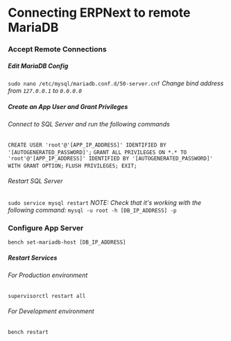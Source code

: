 # Connecting ERPNext to remote MariaDB

### Accept Remote Connections
##### Edit MariaDB Config
`sudo nano /etc/mysql/mariadb.conf.d/50-server.cnf`
_Change bind address from `127.0.0.1` to `0.0.0.0`_

##### Create an App User and Grant Privileges
###### Connect to SQL Server and run the following commands
`CREATE USER 'root'@'[APP_IP_ADDRESS]' IDENTIFIED BY '[AUTOGENERATED_PASSWORD]';`
`GRANT ALL PRIVILEGES ON *.* TO 'root'@'[APP_IP_ADDRESS]' IDENTIFIED BY '[AUTOGENERATED_PASSWORD]' WITH GRANT OPTION;`
`FLUSH PRIVILEGES; EXIT;`

###### Restart SQL Server
`sudo service mysql restart`
_NOTE: Check that it's working with the following command:_
`mysql -u root -h [DB_IP_ADDRESS] -p`

### Configure App Server
`bench set-mariadb-host [DB_IP_ADDRESS]`

##### Restart Services
###### For Production environment
`supervisorctl restart all`

###### For Development environment
`bench restart`

